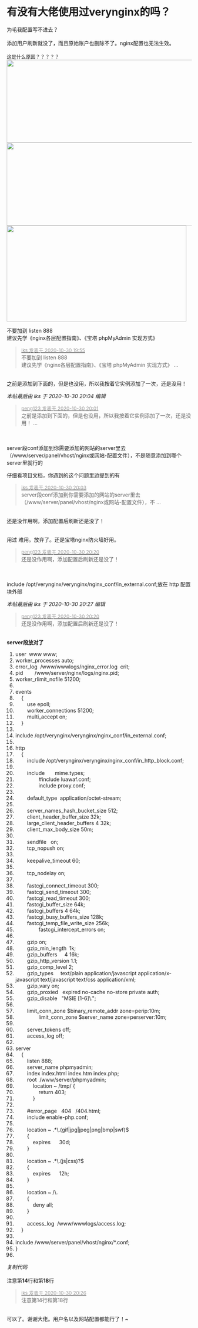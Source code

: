# 有没有大佬使用过verynginx的吗？


为毛我配置写不进去？<br />
<br />
添加用户刷新就没了，而且原始账户也删除不了。nginx配置也无法生效。<br />
<br />
<font size="2">这是什么原因？？？？？</font><br />
<img id="aimg_MtL80" onclick="zoom(this, this.src, 0, 0, 0)" class="zoom" width="600" height="225" src="https://i.w3tt.com/images/o7vdv.png" onmouseover="img_onmouseoverfunc(this)" onclick="zoom(this)" style="cursor:pointer" border="0" alt="" /><br />
<img id="aimg_om6ZC" onclick="zoom(this, this.src, 0, 0, 0)" class="zoom" width="600" height="225" src="https://i.w3tt.com/images/o7ZvY.png" onmouseover="img_onmouseoverfunc(this)" onclick="zoom(this)" style="cursor:pointer" border="0" alt="" /><br />
<img id="aimg_O9z1Q" onclick="zoom(this, this.src, 0, 0, 0)" class="zoom" width="489" height="261" src="https://i.w3tt.com/images/o7KUU.png" border="0" alt="" />

不要加到 listen 888<br />
建议先学《nginx各层配置指南》、《宝塔 phpMyAdmin 实现方式》<img id="aimg_V7l77" onclick="zoom(this, this.src, 0, 0, 0)" class="zoom" src="https://cdn.jsdelivr.net/gh/hishis/forum-master/public/images/patch.gif" onmouseover="img_onmouseoverfunc(this)" onload="thumbImg(this)" border="0" alt="" />

<div class="quote"><blockquote><font size="2"><a href="https://www.hostloc.com/forum.php?mod=redirect&amp;goto=findpost&amp;pid=9376964&amp;ptid=760363" target="_blank"><font color="#999999">iks 发表于 2020-10-30 19:55</font></a></font><br />
不要加到 listen 888<br />
建议先学《nginx各层配置指南》、《宝塔 phpMyAdmin 实现方式》 ...</blockquote></div><br />
之前是添加到下面的，但是也没用，所以我按着它实例添加了一次，还是没用！<img id="aimg_qZu6w" onclick="zoom(this, this.src, 0, 0, 0)" class="zoom" src="https://i.w3tt.com/images/o7gaq.png" onmouseover="img_onmouseoverfunc(this)" onload="thumbImg(this)" border="0" alt="" />

<i class="pstatus"> 本帖最后由 iks 于 2020-10-30 20:04 编辑 </i><br />
<div class="quote"><blockquote><font size="2"><a href="https://www.hostloc.com/forum.php?mod=redirect&amp;goto=findpost&amp;pid=9376996&amp;ptid=760363" target="_blank"><font color="#999999">peng123 发表于 2020-10-30 20:01</font></a></font><br />
之前是添加到下面的，但是也没用，所以我按着它实例添加了一次，还是没用！ ...</blockquote></div><br />
<br />
server段conf添加到你需要添加的网站的server里去（/www/server/panel/vhost/nginx或网站-配置文件），不是随意添加到哪个server里就行的<img id="aimg_KxyDz" onclick="zoom(this, this.src, 0, 0, 0)" class="zoom" src="https://cdn.jsdelivr.net/gh/hishis/forum-master/public/images/patch.gif" onmouseover="img_onmouseoverfunc(this)" onload="thumbImg(this)" border="0" alt="" />

仔细看项目文档，你遇到的这个问题里边提到的有

<div class="quote"><blockquote><font size="2"><a href="https://www.hostloc.com/forum.php?mod=redirect&amp;goto=findpost&amp;pid=9377009&amp;ptid=760363" target="_blank"><font color="#999999">iks 发表于 2020-10-30 20:03</font></a></font><br />
server段conf添加到你需要添加的网站的server里去（/www/server/panel/vhost/nginx或网站-配置文件），不 ...</blockquote></div><br />
还是没作用啊，添加配置后刷新还是没了！<br />
<br />
<img id="aimg_RX0Xb" onclick="zoom(this, this.src, 0, 0, 0)" class="zoom" src="https://i.w3tt.com/images/o7pEr.png" onmouseover="img_onmouseoverfunc(this)" onload="thumbImg(this)" border="0" alt="" /><br />
<img id="aimg_mnV2N" onclick="zoom(this, this.src, 0, 0, 0)" class="zoom" src="https://i.w3tt.com/images/o7mNc.png" onmouseover="img_onmouseoverfunc(this)" onload="thumbImg(this)" border="0" alt="" /><br />


用过 难用。放弃了。还是宝塔nginx防火墙好用。

<div class="quote"><blockquote><font size="2"><a href="https://www.hostloc.com/forum.php?mod=redirect&amp;goto=findpost&amp;pid=9377107&amp;ptid=760363" target="_blank"><font color="#999999">peng123 发表于 2020-10-30 20:20</font></a></font><br />
还是没作用啊，添加配置后刷新还是没了！</blockquote></div><br />
<br />
include /opt/verynginx/verynginx/nginx_conf/in_external.conf;放在 http 配置块外部<img id="aimg_HtykM" onclick="zoom(this, this.src, 0, 0, 0)" class="zoom" src="https://cdn.jsdelivr.net/gh/hishis/forum-master/public/images/patch.gif" onmouseover="img_onmouseoverfunc(this)" onload="thumbImg(this)" border="0" alt="" />

<i class="pstatus"> 本帖最后由 iks 于 2020-10-30 20:27 编辑 </i><br />
<div class="quote"><blockquote><font size="2"><a href="https://www.hostloc.com/forum.php?mod=redirect&amp;goto=findpost&amp;pid=9377107&amp;ptid=760363" target="_blank"><font color="#999999">peng123 发表于 2020-10-30 20:20</font></a></font><br />
还是没作用啊，添加配置后刷新还是没了！</blockquote></div><br />
<strong>server段放对了</strong><br /><div class="blockcode"><div id="code_lbo"><ol><li>user&nbsp;&nbsp;www www;<br /><li>worker_processes auto;<br /><li>error_log&nbsp;&nbsp;/www/wwwlogs/nginx_error.log&nbsp;&nbsp;crit;<br /><li>pid&nbsp; &nbsp;&nbsp; &nbsp;&nbsp;&nbsp;/www/server/nginx/logs/nginx.pid;<br /><li>worker_rlimit_nofile 51200;<br /><li><br /><li>events<br /><li>&nbsp; &nbsp; {<br /><li>&nbsp; &nbsp;&nbsp; &nbsp;&nbsp;&nbsp;use epoll;<br /><li>&nbsp; &nbsp;&nbsp; &nbsp;&nbsp;&nbsp;worker_connections 51200;<br /><li>&nbsp; &nbsp;&nbsp; &nbsp;&nbsp;&nbsp;multi_accept on;<br /><li>&nbsp; &nbsp; }<br /><li><br /><li>include /opt/verynginx/verynginx/nginx_conf/in_external.conf;<br /><li><br /><li>http<br /><li>&nbsp; &nbsp; {<br /><li>&nbsp; &nbsp; &nbsp; &nbsp; include /opt/verynginx/verynginx/nginx_conf/in_http_block.conf;<br /><li><br /><li>&nbsp; &nbsp;&nbsp; &nbsp;&nbsp;&nbsp;include&nbsp; &nbsp;&nbsp; &nbsp; mime.types;<br /><li>&nbsp; &nbsp; &nbsp; &nbsp; &nbsp; &nbsp; &nbsp; &nbsp; #include luawaf.conf;<br /><li>&nbsp; &nbsp; &nbsp; &nbsp; &nbsp; &nbsp; &nbsp; &nbsp; include proxy.conf;<br /><li><br /><li>&nbsp; &nbsp;&nbsp; &nbsp;&nbsp;&nbsp;default_type&nbsp;&nbsp;application/octet-stream;<br /><li><br /><li>&nbsp; &nbsp;&nbsp; &nbsp;&nbsp;&nbsp;server_names_hash_bucket_size 512;<br /><li>&nbsp; &nbsp;&nbsp; &nbsp;&nbsp;&nbsp;client_header_buffer_size 32k;<br /><li>&nbsp; &nbsp;&nbsp; &nbsp;&nbsp;&nbsp;large_client_header_buffers 4 32k;<br /><li>&nbsp; &nbsp;&nbsp; &nbsp;&nbsp;&nbsp;client_max_body_size 50m;<br /><li><br /><li>&nbsp; &nbsp;&nbsp; &nbsp;&nbsp;&nbsp;sendfile&nbsp; &nbsp;on;<br /><li>&nbsp; &nbsp;&nbsp; &nbsp;&nbsp;&nbsp;tcp_nopush on;<br /><li><br /><li>&nbsp; &nbsp;&nbsp; &nbsp;&nbsp;&nbsp;keepalive_timeout 60;<br /><li><br /><li>&nbsp; &nbsp;&nbsp; &nbsp;&nbsp;&nbsp;tcp_nodelay on;<br /><li><br /><li>&nbsp; &nbsp;&nbsp; &nbsp;&nbsp;&nbsp;fastcgi_connect_timeout 300;<br /><li>&nbsp; &nbsp;&nbsp; &nbsp;&nbsp;&nbsp;fastcgi_send_timeout 300;<br /><li>&nbsp; &nbsp;&nbsp; &nbsp;&nbsp;&nbsp;fastcgi_read_timeout 300;<br /><li>&nbsp; &nbsp;&nbsp; &nbsp;&nbsp;&nbsp;fastcgi_buffer_size 64k;<br /><li>&nbsp; &nbsp;&nbsp; &nbsp;&nbsp;&nbsp;fastcgi_buffers 4 64k;<br /><li>&nbsp; &nbsp;&nbsp; &nbsp;&nbsp;&nbsp;fastcgi_busy_buffers_size 128k;<br /><li>&nbsp; &nbsp;&nbsp; &nbsp;&nbsp;&nbsp;fastcgi_temp_file_write_size 256k;<br /><li>&nbsp; &nbsp; &nbsp; &nbsp; &nbsp; &nbsp; &nbsp; &nbsp; fastcgi_intercept_errors on;<br /><li><br /><li>&nbsp; &nbsp;&nbsp; &nbsp;&nbsp;&nbsp;gzip on;<br /><li>&nbsp; &nbsp;&nbsp; &nbsp;&nbsp;&nbsp;gzip_min_length&nbsp;&nbsp;1k;<br /><li>&nbsp; &nbsp;&nbsp; &nbsp;&nbsp;&nbsp;gzip_buffers&nbsp; &nbsp;&nbsp;&nbsp;4 16k;<br /><li>&nbsp; &nbsp;&nbsp; &nbsp;&nbsp;&nbsp;gzip_http_version 1.1;<br /><li>&nbsp; &nbsp;&nbsp; &nbsp;&nbsp;&nbsp;gzip_comp_level 2;<br /><li>&nbsp; &nbsp;&nbsp; &nbsp;&nbsp;&nbsp;gzip_types&nbsp; &nbsp;&nbsp;&nbsp;text/plain application/javascript application/x-javascript text/javascript text/css application/xml;<br /><li>&nbsp; &nbsp;&nbsp; &nbsp;&nbsp;&nbsp;gzip_vary on;<br /><li>&nbsp; &nbsp;&nbsp; &nbsp;&nbsp;&nbsp;gzip_proxied&nbsp; &nbsp;expired no-cache no-store private auth;<br /><li>&nbsp; &nbsp;&nbsp; &nbsp;&nbsp;&nbsp;gzip_disable&nbsp; &nbsp;&quot;MSIE [1-6]\.&quot;;<br /><li><br /><li>&nbsp; &nbsp;&nbsp; &nbsp;&nbsp;&nbsp;limit_conn_zone $binary_remote_addr zone=perip:10m;<br /><li>&nbsp; &nbsp; &nbsp; &nbsp; &nbsp; &nbsp; &nbsp; &nbsp; limit_conn_zone $server_name zone=perserver:10m;<br /><li><br /><li>&nbsp; &nbsp;&nbsp; &nbsp;&nbsp;&nbsp;server_tokens off;<br /><li>&nbsp; &nbsp;&nbsp; &nbsp;&nbsp;&nbsp;access_log off;<br /><li><br /><li>server<br /><li>&nbsp; &nbsp; {<br /><li>&nbsp; &nbsp;&nbsp; &nbsp;&nbsp;&nbsp;listen 888;<br /><li>&nbsp; &nbsp;&nbsp; &nbsp;&nbsp;&nbsp;server_name phpmyadmin;<br /><li>&nbsp; &nbsp;&nbsp; &nbsp;&nbsp;&nbsp;index index.html index.htm index.php;<br /><li>&nbsp; &nbsp;&nbsp; &nbsp;&nbsp;&nbsp;root&nbsp;&nbsp;/www/server/phpmyadmin;<br /><li>&nbsp; &nbsp;&nbsp; &nbsp;&nbsp; &nbsp;&nbsp; &nbsp;location ~ /tmp/ {<br /><li>&nbsp; &nbsp;&nbsp; &nbsp;&nbsp; &nbsp;&nbsp; &nbsp;&nbsp; &nbsp; return 403;<br /><li>&nbsp; &nbsp;&nbsp; &nbsp;&nbsp; &nbsp;&nbsp; &nbsp;}<br /><li><br /><li>&nbsp; &nbsp;&nbsp; &nbsp;&nbsp;&nbsp;#error_page&nbsp; &nbsp;404&nbsp; &nbsp;/404.html;<br /><li>&nbsp; &nbsp;&nbsp; &nbsp;&nbsp;&nbsp;include enable-php.conf;<br /><li><br /><li>&nbsp; &nbsp;&nbsp; &nbsp;&nbsp;&nbsp;location ~ .*\.(gif|jpg|jpeg|png|bmp|swf)$<br /><li>&nbsp; &nbsp;&nbsp; &nbsp;&nbsp;&nbsp;{<br /><li>&nbsp; &nbsp;&nbsp; &nbsp;&nbsp; &nbsp;&nbsp; &nbsp;expires&nbsp; &nbsp;&nbsp; &nbsp;30d;<br /><li>&nbsp; &nbsp;&nbsp; &nbsp;&nbsp;&nbsp;}<br /><li><br /><li>&nbsp; &nbsp;&nbsp; &nbsp;&nbsp;&nbsp;location ~ .*\.(js|css)?$<br /><li>&nbsp; &nbsp;&nbsp; &nbsp;&nbsp;&nbsp;{<br /><li>&nbsp; &nbsp;&nbsp; &nbsp;&nbsp; &nbsp;&nbsp; &nbsp;expires&nbsp; &nbsp;&nbsp; &nbsp;12h;<br /><li>&nbsp; &nbsp;&nbsp; &nbsp;&nbsp;&nbsp;}<br /><li><br /><li>&nbsp; &nbsp;&nbsp; &nbsp;&nbsp;&nbsp;location ~ /\.<br /><li>&nbsp; &nbsp;&nbsp; &nbsp;&nbsp;&nbsp;{<br /><li>&nbsp; &nbsp;&nbsp; &nbsp;&nbsp; &nbsp;&nbsp; &nbsp;deny all;<br /><li>&nbsp; &nbsp;&nbsp; &nbsp;&nbsp;&nbsp;}<br /><li><br /><li>&nbsp; &nbsp;&nbsp; &nbsp;&nbsp;&nbsp;access_log&nbsp;&nbsp;/www/wwwlogs/access.log;<br /><li>&nbsp; &nbsp; }<br /><li><br /><li>include /www/server/panel/vhost/nginx/*.conf;<br /><li>}<br /><li></ol></div><em onclick="copycode($('code_lbo'));">复制代码</em></div><br />
注意第<strong>14</strong>行和第<strong>18</strong>行<img id="aimg_xrI70" onclick="zoom(this, this.src, 0, 0, 0)" class="zoom" src="https://cdn.jsdelivr.net/gh/hishis/forum-master/public/images/patch.gif" onmouseover="img_onmouseoverfunc(this)" onload="thumbImg(this)" border="0" alt="" />

<div class="quote"><blockquote><font size="2"><a href="https://www.hostloc.com/forum.php?mod=redirect&amp;goto=findpost&amp;pid=9377142&amp;ptid=760363" target="_blank"><font color="#999999">iks 发表于 2020-10-30 20:26</font></a></font><br />
注意第14行和第18行</blockquote></div><br />
可以了。谢谢大佬。用户名以及网站配置都能行了！~<img src="static/image/smiley/default/hug.gif" smilieid="13" border="0" alt="" />
